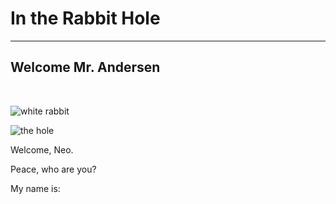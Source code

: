 # In the Rabbit Hole

---

## Welcome Mr. Andersen

<br />

![white rabbit](https://modernpaintbynumbers.com/wp-content/uploads/2020/10/alice-in-wonderland-white-rabbit-paint-by-numbers.jpg)

![the hole](https://media-cldnry.s-nbcnews.com/image/upload/newscms/2014_29/573626/140719-siberia-hole-mn-1300.jpg)

Welcome, Neo.

Peace, who are you?

My name is:
